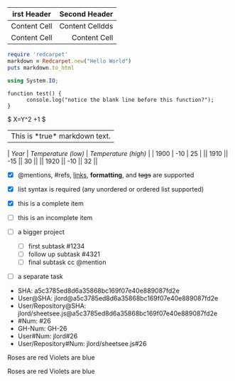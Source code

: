 irst Header  | Second Header
------------- | -------------:
Content Cell  | Content Celldds
Content Cell  | Content Cell

```ruby
require 'redcarpet'
markdown = Redcarpet.new("Hello World")
puts markdown.to_html
```

```C#
using System.IO;
```

```
function test() {
      console.log("notice the blank line before this function?");
}
```

$ X=Y^2 +1 $

<table>
<tr>
<td markdown="1">This is *true* markdown text.</td>
</tr>
</table>

| *Year* | *Temperature (low)* | *Temperature (high)* |
| 1900 | -10 | 25 |
|| 1910 || -15 || 30 ||
|| 1920 || -10 || 32 ||


- [x] @mentions, #refs, [links](), **formatting**, and <del>tags</del> are supported
- [x] list syntax is required (any unordered or ordered list supported)
- [x] this is a complete item
- [ ] this is an incomplete item

- [ ] a bigger project
  - [ ] first subtask #1234
  - [ ] follow up subtask #4321
  - [ ] final subtask cc @mention
- [ ] a separate task


* SHA: a5c3785ed8d6a35868bc169f07e40e889087fd2e
* User@SHA: jlord@a5c3785ed8d6a35868bc169f07e40e889087fd2e
* User/Repository@SHA: jlord/sheetsee.js@a5c3785ed8d6a35868bc169f07e40e889087fd2e
* #Num: #26
* GH-Num: GH-26
* User#Num: jlord#26
* User/Repository#Num: jlord/sheetsee.js#26


Roses are red
Violets are blue


Roses are red
Violets are blue
